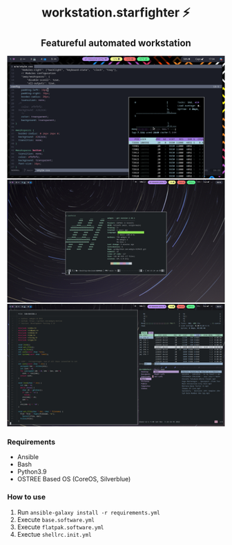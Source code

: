 <div>
    <h1 align="center"><b>workstation.starfighter ⚡️</b></h1>
</div>

<div>
<h2 align="center">Featureful automated workstation</h2>
</div>

<div>
<img alt="preview" src="assets/wbplus_preview.png">
<img alt="preview" src="assets/preview1.png">
<img alt="preview" src="assets/preview.png">
</div>

### Requirements
- Ansible
- Bash
- Python3.9
- OSTREE Based OS (CoreOS, Silverblue)

### How to use
1) Run `ansible-galaxy install -r requirements.yml`
2) Execute `base.software.yml`
3) Execute `flatpak.software.yml` 
4) Exectue `shellrc.init.yml`
